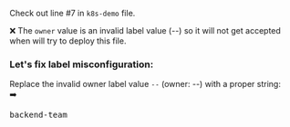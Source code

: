 
Check out line #7 in `k8s-demo` file.

❌ The `owner` value is an invalid label value (--) so it will not get accepted when will try to deploy this file.

### Let's fix label misconfiguration:
Replace the invalid owner label value `--` (owner: --) with a proper string:  
➡️ <pre class="file" data-filename=".datree/k8s-demo.yaml" data-target="insert"  data-marker="--">backend-team</pre>
